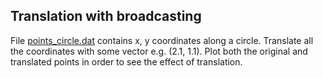 ## Translation with broadcasting

File [points_circle.dat](points_circle.dat) contains x, y coordinates along a
circle. Translate all the coordinates with some vector e.g. (2.1, 1.1). Plot
both the original and translated points in order to see the effect of
translation.

